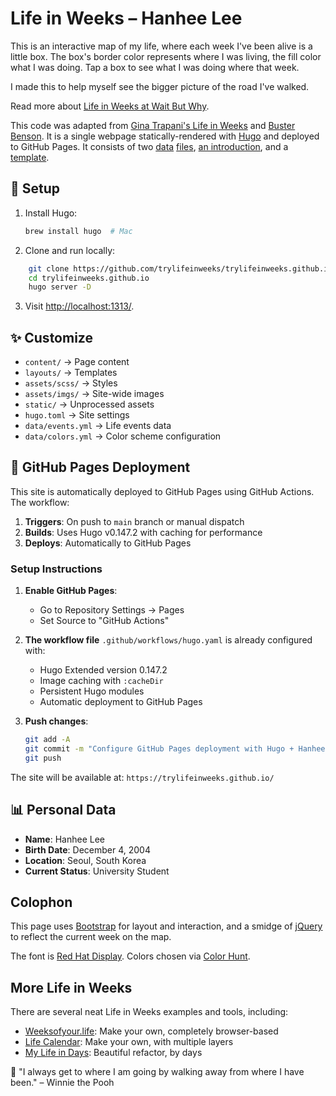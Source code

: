 # Life in Weeks – Hanhee Lee

This is an interactive map of my life, where each week I've been alive is a little box. The box's border color represents where I was living, the fill color what I was doing. Tap a box to see what I was doing where that week.

I made this to help myself see the bigger picture of the road I've walked.

Read more about [Life in Weeks at Wait But Why](https://waitbutwhy.com/2014/05/life-weeks.html).

This code was adapted from [Gina Trapani's Life in Weeks](https://github.com/ginatrapani/life-in-weeks) and [Buster Benson](https://busterbenson.com/life-in-weeks). It is a single webpage statically-rendered with [Hugo](https://gohugo.io/) and deployed to GitHub Pages. It consists of two [data](data/events.yml) [files](data/colors.yml), [an introduction](content/index.md), and a [template](layouts/_default/index.html).

## 🚀 Setup

1. Install Hugo:
   ```sh
   brew install hugo  # Mac
   ```
2. Clone and run locally:

```sh
    git clone https://github.com/trylifeinweeks/trylifeinweeks.github.io.git
    cd trylifeinweeks.github.io
    hugo server -D
```

3. Visit [http://localhost:1313/](http://localhost:1313/).

## ✨ Customize

- `content/` → Page content
- `layouts/` → Templates
- `assets/scss/` → Styles
- `assets/imgs/` → Site-wide images
- `static/` → Unprocessed assets
- `hugo.toml` → Site settings
- `data/events.yml` → Life events data
- `data/colors.yml` → Color scheme configuration

## 🚀 GitHub Pages Deployment

This site is automatically deployed to GitHub Pages using GitHub Actions. The workflow:

1. **Triggers**: On push to `main` branch or manual dispatch
2. **Builds**: Uses Hugo v0.147.2 with caching for performance
3. **Deploys**: Automatically to GitHub Pages

### Setup Instructions

1. **Enable GitHub Pages**:

   - Go to Repository Settings → Pages
   - Set Source to "GitHub Actions"

2. **The workflow file** `.github/workflows/hugo.yaml` is already configured with:

   - Hugo Extended version 0.147.2
   - Image caching with `:cacheDir`
   - Persistent Hugo modules
   - Automatic deployment to GitHub Pages

3. **Push changes**:
   ```sh
   git add -A
   git commit -m "Configure GitHub Pages deployment with Hugo + Hanhee's data"
   git push
   ```

The site will be available at: `https://trylifeinweeks.github.io/`

## 📊 Personal Data

- **Name**: Hanhee Lee
- **Birth Date**: December 4, 2004
- **Location**: Seoul, South Korea
- **Current Status**: University Student

## Colophon

This page uses [Bootstrap](https://getbootstrap.com/) for layout and interaction, and a smidge of [jQuery](https://jquery.com/) to reflect the current week on the map.

The font is [Red Hat Display](https://fonts.google.com/specimen/Red+Hat+Display). Colors chosen via [Color Hunt](https://colorhunt.co/).

## More Life in Weeks

There are several neat Life in Weeks examples and tools, including:

- [Weeksofyour.life](https://www.weeksofyour.life/): Make your own, completely browser-based
- [Life Calendar](https://lifecalendar.io): Make your own, with multiple layers
- [My Life in Days](https://days.sonnet.io/): Beautiful refactor, by days

🍯 "I always get to where I am going by walking away from where I have been." – Winnie the Pooh

